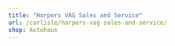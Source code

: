 ```yaml
---
title: "Harpers VAG Sales and Service"
url: /carlisle/harpers-vag-sales-and-service/
shop: Autohaus
---
```

